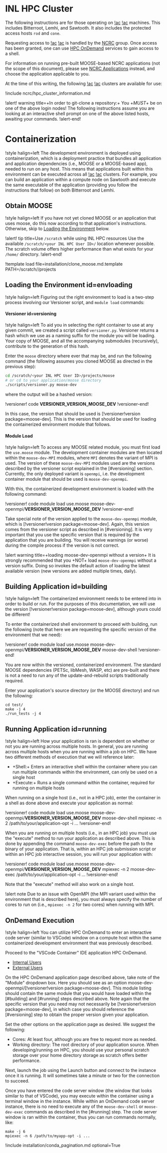 # INL HPC Cluster

The following instructions are for those operating on [!ac](INL) [!ac](HPC) machines. This includes
Bitterroot, Lemhi, and Sawtooth. It also includes the protected access hosts `rod` and `cone`.

Requesting access to [!ac](INL) [!ac](HPC) is handled by the [NCRC](https://inl.gov/ncrc/) group.
Once access has been granted, one can use [HPC OnDemand](hpc_ondemand.md) services to gain access to
a shell.

For information on running pre-built MOOSE-based NCRC applications (not the scope of this
document), please see [NCRC Applications](help/inl/applications.md) instead, and choose the
application applicable to you.

At the time of this writing, the following [!ac](INL) [!ac](HPC) clusters are available for use:

!include ncrc/hpc_cluster_information.md

!alert! warning title=+In order to git-clone a repository:+
You +*MUST*+ be on one of the above login nodes! The following instructions assume you are looking
at an interactive shell prompt on one of the above listed hosts, awaiting your commands.
!alert-end!

# Containerization

!style halign=left
The development environment is deployed using containerization, which is a deployment
practice that bundles all application and application dependencies (i.e., MOOSE or a MOOSE-based
app), needed to run on any host. This means that applications built within this environment can be
executed across all [!ac](INL) [!ac](HPC) clusters. For example, you can build an application within
a compute node on Sawtooth and execute the same executable of the application (providing you follow
the instructions that follow) on both Bitterroot and Lemhi.

## Obtain MOOSE

!style halign=left
If you have not yet cloned MOOSE or an application that uses moose, do this now according to that
application's instructions. Otherwise, skip to
[Loading the Environment](inl_hpc_install_moose.md#envloading) below.

!alert! tip title=Use `/scratch` while using INL HPC resources
Use the available `/scratch/<your INL HPC User ID>/` location whenever possible. The scratch volume
offers higher performance than what exists for your `/home/` directory.
!alert-end!

!template load file=installation/clone_moose.md.template PATH=/scratch/<your INL HPC User ID>/projects

## Loading the Environment id=envloading

!style halign=left
Figuring out the right environment to load is a two-step process involving our Versioner script,
and `module load` commands:

#### Versioner id=versioning

!style halign=left
To aid you in selecting the right container to use at any given commit, we created a script called
`versioner.py`. Versioner returns a hash which we use as a naming suffix for the module you will be
loading. Your copy of MOOSE, and all the accompanying submodules (recursively), contribute to the
generation of this hash.

Enter the `moose` directory where ever that may be, and run the following command (the following
assumes you cloned MOOSE as directed in the previous step):

```bash
cd /scratch/<your INL HPC User ID>/projects/moose
# or cd to your application/moose directory
./scripts/versioner.py moose-dev
```

where the output will be a hashed version:

!versioner! code
__VERSIONER_VERSION_MOOSE_DEV__
!versioner-end!

In this case, the version that should be used is [!versioner!version package=moose-dev].
This is the version that should be used for loading the containerized environment module that
follows.

#### Module Load

!style halign=left
To access any MOOSE related module, you must first load the `use.moose` module. The development
container modules are then located within the `moose-dev-MPI` modules, where `MPI` denotes the
variant of MPI is used. The version of these `moose-dev-MPI` modules used are the versions described
by the versioner script explained in the [#versioning] section. Currently, the only deployed variant
is `openmpi`, i.e. the development container module that should be used is `moose-dev-openmpi`.

With this, the containerized development environment is loaded with the following command:

!versioner! code
module load use.moose moose-dev-openmpi/__VERSIONER_VERSION_MOOSE_DEV__
!versioner-end!

Take special note of the version applied to the `moose-dev-openmpi` module, which is
[!versioner!version package=moose-dev]. Again, this version comes from the versioner script
as described in [#versioning]. It is very important that you use the specific version that
is required by the application that you are building. You will receive warnings (or worse) during
the compile process if the version is not correct.

!alert warning title=+loading moose-dev-openmpi without a version+
It is strongly recommended that you +NOT+ load `moose-dev-openmpi` without a version suffix. Doing
so invokes the default action of loading the latest available version (new versions are added
multiple times, daily).

## Building Application id=building

!style halign=left
The containerized environment needs to be entered into in order to build or run. For the
purposes of this documentation, we will use the version [!versioner!version package=moose-dev],
although yours could be different!

To enter the containerized shell environment to proceed with building, run the following
(note that here we are requesting the specific version of the environment that we need):

!versioner! code
module load use.moose moose-dev-openmpi/__VERSIONER_VERSION_MOOSE_DEV__
moose-dev-shell
!versioner-end!

You are now within the versioned, containerized environment. The standard MOOSE dependencies (PETSc,
libMesh, WASP, etc) are pre-built and there is not a need to run any of the update-and-rebuild
scripts traditionally required.

Enter your application's source directory (or the MOOSE directory) and run the following:

```
cd test/
make -j 4
./run_tests -j 4
```

## Running Application id=running

!style halign=left
How your application is ran is dependent on whether or not you are running across multiple
hosts. In general, you are running across multiple hosts when you are running within a job
on HPC. We have two different methods of execution that we will reference later:

- +Shell:+ Enters an interactive shell within the container where you can run multiple commands within
  the environment, can only be used on a single host
- +Execute:+ Runs a single command within the container, required for running on multiple hosts

When running on a single host (i.e., not in a HPC job), enter the container in a shell as
done above and execute your application as normal:

!versioner! code
module load use.moose moose-dev-openmpi/__VERSIONER_VERSION_MOOSE_DEV__
moose-dev-shell
mpiexec -n 2 /path/to/your/application-opt -i ...
!versioner-end!

When you are running on multiple hosts (i.e., in an HPC job) you must use the "execute"
method to run your application as described above. This is done by appending the command
`moose-dev-exec` before the path to the binary of your application. That is, within an HPC
job submission script or within an HPC job interactive session, you will run your application
with:

!versioner! code
module load use.moose moose-dev-openmpi/__VERSIONER_VERSION_MOOSE_DEV__
mpiexec -n 2 moose-dev-exec /path/to/your/application-opt -i ...
!versioner-end!

Note that the "execute" method will also work on a single host.

!alert note
Due to an issue with OpenMPI (the MPI variant used within the environment that is described here),
you must always specify the number of cores to run on (i.e., `mpiexec -n 2` for two cores) when
running with MPI.

## OnDemand Execution

!style halign=left
You can utilize HPC OnDemand to enter an interactive code server (similar to VSCode) window
on a compute host within the same containerized development environment that was previously
described.

Proceed to the "VSCode Container" IDE application HPC OnDemand.

- [Internal Users](https://ondemand.hpc.inl.gov/pun/sys/dashboard/batch_connect/sys/vscode-container/session_contexts/new)
- [External Users](https://hpcondemand.inl.gov/pun/sys/dashboard/batch_connect/sys/vscode-container/session_contexts/new)

On the HPC OnDemand application page described above, take note of the "Module" dropdown box.
Here you should see as an option moose-dev-openmpi/[!versioner!version package=moose-dev]. This module
listing should contain the same module that you would have loaded within the [#building] and
[#running] steps described above. Note again that the specific version that you need may
not necessarily be [!versioner!version package=moose-dev], in which case you should reference the
[#versioning] step to obtain the proper version given your application.

Set the other options on the application page as desired. We suggest the following:

- Cores: At least four, although you are free to request more as needed.
- Working directory: The root directory of your application source. When developing/running on HPC, you should use your personal scratch storage over your home directory storage as scratch offers better performance.

Next, launch the job using the Launch button and connect to the instance once it is running. It will
sometimes take a minute or two for the connection to succeed.

Once you have entered the code server window (the window that looks similar to that of VSCode),
you may execute within the container using a terminal window in the instance. While within
an OnDemand code server instance, there is no need to execute any of the `moose-dev-shell` or
`moose-dev-exec` commands as described in the [#running] step. The code server window
is ran within the container, thus you can run commands normally, like:

```
make -j 6
mpiexec -n 6 /path/to/myapp-opt -i ...
```

!include installation/conda_pagination.md optional=True
